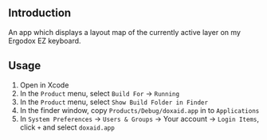 ## Introduction

An app which displays a layout map of the currently active layer on my Ergodox EZ keyboard.

## Usage

1. Open in Xcode
1. In the `Product` menu, select `Build For` -> `Running` 
1. In the `Product` menu, select `Show Build Folder in Finder`
1. In the finder window, copy `Products/Debug/doxaid.app` in to `Applications`
1. In `System Preferences` -> `Users & Groups` -> Your account -> `Login Items`, click `+` and select `doxaid.app`
